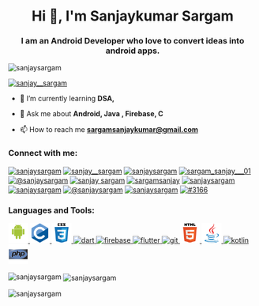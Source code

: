 <h1 align="center">Hi 👋, I'm Sanjaykumar Sargam</h1>
<h3 align="center">I am an Android Developer who love to convert ideas into android apps.</h3>

<p align="left"> <img src="https://komarev.com/ghpvc/?username=sanjaysargam&label=Profile%20views&color=0e75b6&style=flat" alt="sanjaysargam" /> </p>

<p align="left"> <a href="https://twitter.com/sanjay__sargam" target="blank"><img src="https://img.shields.io/twitter/follow/sanjay__sargam?logo=twitter&style=for-the-badge" alt="sanjay__sargam" /></a> </p>

- 🌱 I’m currently learning **DSA,**

- 💬 Ask me about **Android, Java , Firebase, C**

- 📫 How to reach me **sargamsanjaykumar@gmail.com**

<h3 align="left">Connect with me:</h3>
<p align="left">
<a href="https://dev.to/sanjaysargam" target="blank"><img align="center" src="https://raw.githubusercontent.com/rahuldkjain/github-profile-readme-generator/master/src/images/icons/Social/devto.svg" alt="sanjaysargam" height="30" width="40" /></a>
<a href="https://twitter.com/sanjay__sargam" target="blank"><img align="center" src="https://raw.githubusercontent.com/rahuldkjain/github-profile-readme-generator/master/src/images/icons/Social/twitter.svg" alt="sanjay__sargam" height="30" width="40" /></a>
<a href="https://linkedin.com/in/sanjaysargam" target="blank"><img align="center" src="https://raw.githubusercontent.com/rahuldkjain/github-profile-readme-generator/master/src/images/icons/Social/linked-in-alt.svg" alt="sanjaysargam" height="30" width="40" /></a>
<a href="https://instagram.com/sargam_sanjay___01" target="blank"><img align="center" src="https://raw.githubusercontent.com/rahuldkjain/github-profile-readme-generator/master/src/images/icons/Social/instagram.svg" alt="sargam_sanjay___01" height="30" width="40" /></a>
<a href="https://medium.com/@sanjaysargam" target="blank"><img align="center" src="https://raw.githubusercontent.com/rahuldkjain/github-profile-readme-generator/master/src/images/icons/Social/medium.svg" alt="@sanjaysargam" height="30" width="40" /></a>
<a href="https://www.youtube.com/channel/UCnjCR2jwaB14bya_9gDB7mg" target="blank"><img align="center" src="https://raw.githubusercontent.com/rahuldkjain/github-profile-readme-generator/master/src/images/icons/Social/youtube.svg" alt="sanjay sargam" height="30" width="40" /></a>
<a href="https://www.codechef.com/users/sargamsanjay" target="blank"><img align="center" src="https://cdn.jsdelivr.net/npm/simple-icons@3.1.0/icons/codechef.svg" alt="sargamsanjay" height="30" width="40" /></a>
<a href="https://www.hackerrank.com/sanjaysargam" target="blank"><img align="center" src="https://raw.githubusercontent.com/rahuldkjain/github-profile-readme-generator/master/src/images/icons/Social/hackerrank.svg" alt="sanjaysargam" height="30" width="40" /></a>
<a href="https://www.leetcode.com/sanjaysargam" target="blank"><img align="center" src="https://raw.githubusercontent.com/rahuldkjain/github-profile-readme-generator/master/src/images/icons/Social/leet-code.svg" alt="sanjaysargam" height="30" width="40" /></a>
<a href="https://www.hackerearth.com/@sanjaysargam" target="blank"><img align="center" src="https://raw.githubusercontent.com/rahuldkjain/github-profile-readme-generator/master/src/images/icons/Social/hackerearth.svg" alt="@sanjaysargam" height="30" width="40" /></a>
<a href="https://auth.geeksforgeeks.org/user/sanjaysargam" target="blank"><img align="center" src="https://raw.githubusercontent.com/rahuldkjain/github-profile-readme-generator/master/src/images/icons/Social/geeks-for-geeks.svg" alt="sanjaysargam" height="30" width="40" /></a>
<a href="https://discord.gg/#3166" target="blank"><img align="center" src="https://raw.githubusercontent.com/rahuldkjain/github-profile-readme-generator/master/src/images/icons/Social/discord.svg" alt="#3166" height="30" width="40" /></a>
</p>

<h3 align="left">Languages and Tools:</h3>
<p align="left"> <a href="https://developer.android.com" target="_blank" rel="noreferrer"> <img src="https://raw.githubusercontent.com/devicons/devicon/master/icons/android/android-original-wordmark.svg" alt="android" width="40" height="40"/> </a> <a href="https://www.cprogramming.com/" target="_blank" rel="noreferrer"> <img src="https://raw.githubusercontent.com/devicons/devicon/master/icons/c/c-original.svg" alt="c" width="40" height="40"/> </a> <a href="https://www.w3schools.com/css/" target="_blank" rel="noreferrer"> <img src="https://raw.githubusercontent.com/devicons/devicon/master/icons/css3/css3-original-wordmark.svg" alt="css3" width="40" height="40"/> </a> <a href="https://dart.dev" target="_blank" rel="noreferrer"> <img src="https://www.vectorlogo.zone/logos/dartlang/dartlang-icon.svg" alt="dart" width="40" height="40"/> </a> <a href="https://firebase.google.com/" target="_blank" rel="noreferrer"> <img src="https://www.vectorlogo.zone/logos/firebase/firebase-icon.svg" alt="firebase" width="40" height="40"/> </a> <a href="https://flutter.dev" target="_blank" rel="noreferrer"> <img src="https://www.vectorlogo.zone/logos/flutterio/flutterio-icon.svg" alt="flutter" width="40" height="40"/> </a> <a href="https://git-scm.com/" target="_blank" rel="noreferrer"> <img src="https://www.vectorlogo.zone/logos/git-scm/git-scm-icon.svg" alt="git" width="40" height="40"/> </a> <a href="https://www.w3.org/html/" target="_blank" rel="noreferrer"> <img src="https://raw.githubusercontent.com/devicons/devicon/master/icons/html5/html5-original-wordmark.svg" alt="html5" width="40" height="40"/> </a> <a href="https://www.java.com" target="_blank" rel="noreferrer"> <img src="https://raw.githubusercontent.com/devicons/devicon/master/icons/java/java-original.svg" alt="java" width="40" height="40"/> </a> <a href="https://kotlinlang.org" target="_blank" rel="noreferrer"> <img src="https://www.vectorlogo.zone/logos/kotlinlang/kotlinlang-icon.svg" alt="kotlin" width="40" height="40"/> </a> <a href="https://www.php.net" target="_blank" rel="noreferrer"> <img src="https://raw.githubusercontent.com/devicons/devicon/master/icons/php/php-original.svg" alt="php" width="40" height="40"/> </a> </p>

<p><img align="left" src="https://github-readme-stats.vercel.app/api/top-langs?username=sanjaysargam&show_icons=true&locale=en&layout=compact" alt="sanjaysargam" /></p>

<p>&nbsp;<img align="center" src="https://github-readme-stats.vercel.app/api?username=sanjaysargam&show_icons=true&locale=en" alt="sanjaysargam" /></p>

<p><img align="center" src="https://github-readme-streak-stats.herokuapp.com/?user=sanjaysargam&" alt="sanjaysargam" /></p>
